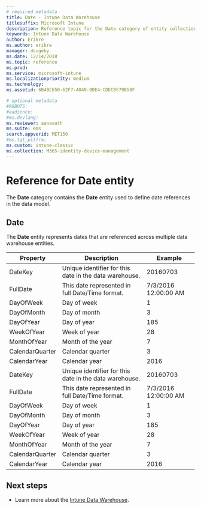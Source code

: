 ```yaml
---
# required metadata
title: Date - Intune Data Warehouse
titlesuffix: Microsoft Intune 
description: Reference topic for the Date category of entity collections in the Intune Data Warehouse API.
keywords: Intune Data Warehouse
author: Erikre
ms.author: erikre
manager: dougeby
ms.date: 12/14/2018
ms.topic: reference
ms.prod:
ms.service: microsoft-intune
ms.localizationpriority: medium
ms.technology:
ms.assetid: 6B4BC650-62F7-4049-9DE4-CDECB579B58F

# optional metadata
#ROBOTS:
#audience:
#ms.devlang:
ms.reviewer: aanavath
ms.suite: ems
search.appverid: MET150
#ms.tgt_pltfrm:
ms.custom: intune-classic
ms.collection: M365-identity-device-management
---
```


# Reference for Date entity

The **Date** category contains the **Date** entity used to define date references in the data model.

## Date

The **Date** entity represents dates that are referenced across multiple data warehouse entities.


|    Property     |                      Description                       |       Example        |
|-----------------|--------------------------------------------------------|----------------------|
|     DateKey     | Unique identifier for this date in the data warehouse. |       20160703       |
|    FullDate     |    This date represented in full Date/Time format.     | 7/3/2016 12:00:00 AM |
|    DayOfWeek    |                      Day of week                       |          1           |
|   DayOfMonth    |                      Day of month                      |          3           |
|    DayOfYear    |                      Day of year                       |         185          |
|   WeekOfYear    |                      Week of year                      |          28          |
|   MonthOfYear   |                   Month of the year                    |          7           |
| CalendarQuarter |                    Calendar quarter                    |          3           |
|  CalendarYear   |                     Calendar year                      |         2016         |
|     DateKey     | Unique identifier for this date in the data warehouse. |       20160703       |
|    FullDate     |    This date represented in full Date/Time format.     | 7/3/2016 12:00:00 AM |
|    DayOfWeek    |                      Day of week                       |          1           |
|   DayOfMonth    |                      Day of month                      |          3           |
|    DayOfYear    |                      Day of year                       |         185          |
|   WeekOfYear    |                      Week of year                      |          28          |
|   MonthOfYear   |                   Month of the year                    |          7           |
| CalendarQuarter |                    Calendar quarter                    |          3           |
|  CalendarYear   |                     Calendar year                      |         2016         |

## Next steps

- Learn more about the [Intune Data Warehouse](reports-nav-create-intune-reports.md).

